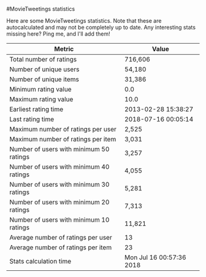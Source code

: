 #MovieTweetings statistics

Here are some MovieTweetings statistics. Note that these are autocalculated and may not be completely up to date. Any interesting stats missing here? Ping me, and I'll add them!

Metric | Value
--- | ---
Total number of ratings                 | 716,606
Number of unique users                  | 54,180
Number of unique items                  | 31,386
Minimum rating value                    | 0.0
Maximum rating value                    | 10.0
Earliest rating time                    | 2013-02-28 15:38:27
Last rating time                        | 2018-07-16 00:05:14
Maximum number of ratings per user      | 2,525
Maximum number of ratings per item      | 3,031
Number of users with minimum 50 ratings | 3,257
Number of users with minimum 40 ratings | 4,055
Number of users with minimum 30 ratings | 5,281
Number of users with minimum 20 ratings | 7,313
Number of users with minimum 10 ratings | 11,821
Average number of ratings per user      | 13
Average number of ratings per item      | 23
Stats calculation time                  | Mon Jul 16 00:57:36 2018

